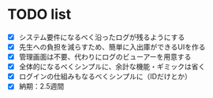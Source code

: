 # TODO list

* [x] システム要件になるべく沿ったログが残るようにする
* [x] 先生への負担を減らすため、簡単に入出庫ができるUIを作る
* [x] 管理画面は不要、代わりにログのビューアーを用意する
* [x] 全体的になるべくシンプルに、余計な機能・ギミックは省く
* [x] ログインの仕組みもなるべくシンプルに（IDだけとか）
* [x] 納期：2.5週間 